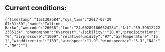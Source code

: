 ## Current conditions: 
 ``` {"timestamp":"1501302684","sys_time":"2017-07-29 07:31:30","name":"Tallinn-Harku","wmocode":"26038","lon":"24.602891666624284","lat":"59.398122222355134","phenomenon":"Overcast","visibility":"20.0","precipitations":"0","airpressure":"1009","relativehumidity":"97","airtemperature":"15.1","winddirection":"189","windspeed":"1.9","windspeedmax":"3.3","NA":"","NA":""} ```
